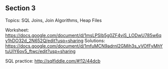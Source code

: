 ## Section 3

Topics: SQL Joins, Join Algorithms, Heap Files

Worksheet: https://docs.google.com/document/d/1msLPSlb5g0ZF4viS_LODwU785w6qy1hDO32d_2N652Q/edit?usp=sharing
Solutions: https://docs.google.com/document/d/1mfuMCN9adrnl2GMih3s_vVOfFyMhYtuUIY6ov5_ftwc/edit?usp=sharing

SQL practice: http://sqlfiddle.com/#!12/44dcb


